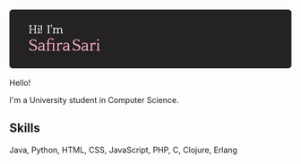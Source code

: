 ### 

![Header](./github-header-image.png)

Hello! 

I'm a University student in Computer Science.


## Skills
Java, Python, HTML, CSS, JavaScript, PHP, C, Clojure, Erlang

<!--
**SafiraSari/SafiraSari** is a ✨ _special_ ✨ repository because its `README.md` (this file) appears on your GitHub profile.

Here are some ideas to get you started:

- 🔭 I’m currently working on ...
- 🌱 I’m currently learning ...
- 👯 I’m looking to collaborate on ...
- 🤔 I’m looking for help with ...
- 💬 Ask me about ...
- 📫 How to reach me: ...
- 😄 Pronouns: ...
- ⚡ Fun fact: ...
-->
